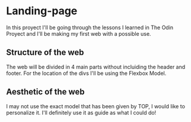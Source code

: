 # Landing-page

In this proyect I'll be going through the lessons I learned in The Odin Proyect and I'll be making my first web with a possible use.

## Structure of the web

The web will be divided in 4 main parts without incluiding the header and footer. For the location of the divs I'll be using the Flexbox Model.

## Aesthetic of the web

I may not use the exact model that has been given by TOP, I would like to personalize it. I'll definitely use it as guide as what I could do! 